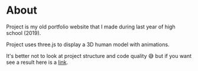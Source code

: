 # About
Project is my old portfolio website that I made during last year of high school (2019).

Project uses three.js to display a 3D human model with animations.

It's better not to look at project structure and code quality :sweat_smile: but if you want see a result here is a [link](https://kacper-cyra.github.io/).
